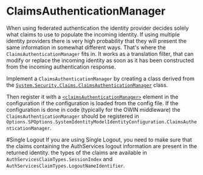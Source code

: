 ClaimsAuthenticationManager
==========================

When using federated authentication the identity provider decides solely what 
claims to use to populate the incoming identity. If using multiple identity
providers there is very high probability that they will present the same
information in somewhat different ways. That's where the 
`ClaimsAuthenticationManager` fits in. It works as a translation filter,
that can modify or replace the incoming identity as soon as it has been
constructed from the incoming authentication response.

Implement a `ClaimsAuthenticationManager` by creating a class derived from the
[`System.Security.Claims.ClaimsAuthenticationManager`](http://msdn.microsoft.com/en-us/library/system.security.claims.claimsauthenticationmanager.aspx)
class.

Then register it with a 
[`<claimsAuthenticationManager>`](Configuration.md#claimsauthenticationmanager-element) 
element in the configuration if the configuration is loaded from the config file.
If the configuration is done in code (typically for the OWIN middleware) the
`ClaimsAuthenticationManager` should be registered in 
`Options.SPOptions.SystemIdentityModelIdentityConfiguration.ClaimsAuthenticationManager`.

#Single Logout
If you are using Single Logout, you need to make sure that the claims containing
the AuthServices logout information are present in the returned identity. the
types of the claims are available in `AuthServicesClaimTypes.SessionIndex` and
`AuthServicesClaimTypes.LogoutNameIdentifier`.